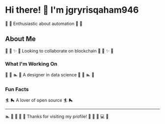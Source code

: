 # Hi there! 👋 I'm jgryrisqaham946

🏑 🚴 Enthusiastic about automation 🏑 🚴

## About Me
🏹 🎽 ✨ 🎣 Looking to collaborate on blockchain 🏹 🎽 ✨ 🎣

### What I'm Working On
🏓 🎸 🏊 🥋 A designer in data science 🏓 🎸 🏊 🥋

### Fun Facts
🏄 🛼 A lover of open source 🏄 🛼

---
🏊 🏒 🎾 🚵 🎻 Thanks for visiting my profile! 🎨 🥁 🎯 💻 🎯
